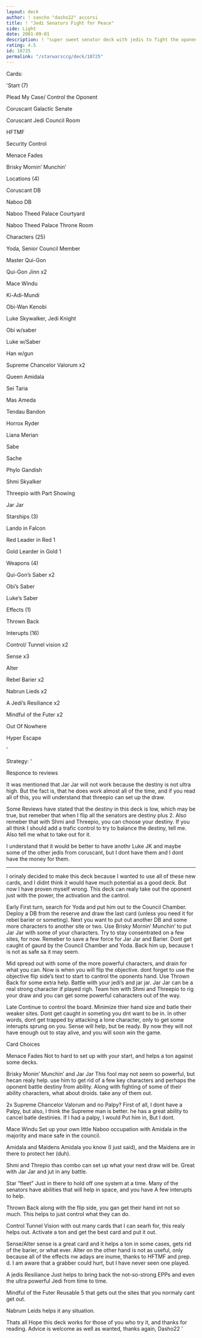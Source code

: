 ```yaml
---
layout: deck
author: ! sancho "dasho22" accorsi
title: ! "Jedi Senators Fight for Peace"
side: Light
date: 2001-09-01
description: ! "super sweet senator deck with jedis to fight the oponent off. Control the game with sense, alter and your objective."
rating: 4.5
id: 18725
permalink: "/starwarsccg/deck/18725"
---
```

Cards: 

'Start (7)


Plead My Case/ Control the Oponent

Coruscant Galactic Senate

Coruscant Jedi Council Room

HFTMF

Security Control

Menace Fades

Brisky Mornin’ Munchin’


Locations (4) 


Coruscant DB

Naboo DB

Naboo Theed Palace Courtyard

Naboo Theed Palace Throne Room


Characters (25) 


Yoda, Senior Council Member

Master Qui-Gon

Qui-Gon Jinn x2

Mace Windu

Ki-Adi-Mundi

Obi-Wan Kenobi

Luke Skywalker, Jedi Knight

Obi w/saber

Luke w/Saber

Han w/gun

Supreme Chancelor Valorum x2

Queen Amidala

Sei Taria

Mas Ameda

Tendau Bandon

Horrox Ryder

Liana Merian

Sabe

Sache

Phylo Gandish

Shmi Skyalker

Threepio with Part Showing

Jar Jar


Starships (3) 


Lando in Falcon

Red Leader in Red 1

Gold Learder in Gold 1


Weapons (4)


Qui-Gon’s Saber x2

Obi’s Saber

Luke’s Saber


Effects (1)


Thrown Back


Interupts (16)


Control/ Tunnel vision x2

Sense x3

Alter

Rebel Barier x2

Nabrun Lieds x2

A Jedi’s Resiliance x2

Mindful of the Futer x2

Out Of Nowhere 

Hyper Escape


'

Strategy: '

Responce to reviews

It was mentioned that Jar Jar will not work because the destiny is not ultra high. But the fact is, that he does work almost all of the time, and if you read all of this, you will understand that threepio can set up the draw.


Some Reviews have stated that the destiny in this deck is low, which may be true, but remeber that when I flip all the senators are destiny plus 2. Also remeber that with Shmi and Threepio, you can choose your destiny. If you all think I should add a trafic control to try to balance the destiny, tell me. Also tell me what to take out for it.


I understand that it would be better to have anothr Luke JK and maybe some of the other jedis from coruscant, but I dont have them and I dont have the money for them.


-------------------------------------------------------------------------------------------


I orinaly decided to make this deck because I wanted to use all of these new cards, and I didnt think it would have much potential as a good deck. But now I have proven myself wrong. This deck can realy take out the oponent just with the power, the activation and the cantrol.


Early First turn, search for Yoda and put him out to the Council Chamber. Deploy a DB from the reserve and draw the last card (unless you need it for rebel barier or someting). Next you want to put out another DB and some more characters to another site or two. Use Brisky Mornin’ Munchin’ to put Jar Jar with some of your characters. Try to stay consentrated on a few sites, for now. Remeber to save a few force for Jar Jar and Barier. Dont get caught of gaurd by the Council Chamber and Yoda. Back him up, because t is not as safe sa it may seem.


Mid spread out with some of the more powerful characters, and drain for what you can. Now is when you will flip the objective. dont forget to use the objective flip side’s text to start to cantrol the oponents hand. Use Thrown Back for some extra help. Battle with your jedi’s and jar jar. Jar Jar can be a real strong character if played righ. Team him with Shmi and Threepio to rig your draw and you can get some powerful caharacters out of the way.


Late Continue to control the board. Minimize thier hand size and batle their weaker sites. Dont get caught in someting you dnt want to be in. In other words, dont get trapped by attacking a lone character, only to get some interupts sprung on you. Sense will help, but be ready. By now they will not have enough out to stay alive, and you will soon win the game. 


Card Choices


Menace Fades Not to hard to set up with your start, and helps a ton against some decks.


Brisky Monin’ Munchin’ and Jar Jar This fool may not seem so powerful, but hecan realy help. use him to get rid of a few key characters and perhaps the oponent battle destiny from ability. Along with fighting of some of their ability characters, what about droids. take any of them out.


2x Supreme Chancelor Valorum and no Palpy? First of all, I dont have a Palpy, but also, I think the Supreme man is better. he has a great ability to cancel batle destinies. If I had a palpy, I would Put him in, But I dont.


Mace Windu Set up your own little Naboo occupation with Amidala in the majority and mace safe in the council. 


Amidala and Maidens Amidala you know (I just said), and the Maidens are in there to protect her (duh).


Shmi and Threpio thas combo can set up what your next draw will be. Great with Jar Jar and jut in any battle.


Star ”fleet” Just in there to hold off one system at a time. Many of the senators have abilities that will help in space, and you have A few interupts to help.


Thrown Back along with the flip side, you gan get their hand int not so much. This helps to just control what they can do.


Control Tunnel Vision with out many cards that I can searh for, this realy helps out. Activate a ton and get the best card and put it out.


Sense/Alter sense is a great card and it helps a ton in some cases, gets rid of the barier, or what ever. Alter on the other hand is not as useful, only because all of the effects nw adays are inume, thanks to HFTMF and prep. d. I am aware that a grabber could hurt, but I have never seen one played.


A jedis Resiliance Just helps to bring back the not-so-strong EPPs and even the ultra powerful Jedi from time to time.


Mindful of the Futer Reusable  5 that gets out the sites that you normaly cant get out.


Nabrum Leids helps it any situation.


Thats all Hope this deck works for those of you who try it, and thanks for reading. Advice is welcome as well as wanted, thanks again, Dasho22     '
